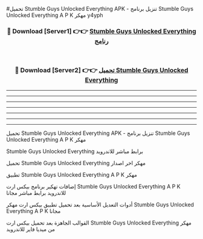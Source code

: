 #تحميل Stumble Guys Unlocked Everything  APK - تنزيل برنامج Stumble Guys Unlocked Everything  A P K مهكر y4yph 



<div align="center">
<h3>🔴 Download [Server1] 👉👉 <a href="https://apkdownload10.web.app/?title=Stumble Guys Unlocked Everything ">Stumble Guys Unlocked Everything  رنامج</a></h3><br>

<h3>🔴 Download [Server2] 👉👉 <a href="https://apkdownload10.web.app/?title=Stumble Guys Unlocked Everything ">تحميل Stumble Guys Unlocked Everything  </a></h3>
</div>


----------------------------------------------------------

----------------------------------------------------------

----------------------------------------------------------

----------------------------------------------------------

----------------------------------------------------------

----------------------------------------------------------

----------------------------------------------------------

تحميل Stumble Guys Unlocked Everything  APK - تنزيل برنامج Stumble Guys Unlocked Everything  A P K مهكر

Stumble Guys Unlocked Everything  برابط مباشر للاندرويد

تحميل Stumble Guys Unlocked Everything  مهكر اخر اصدار

تطبيق Stumble Guys Unlocked Everything  A P K مهكر

إضافات تهكير برنامج بيكس ارت Stumble Guys Unlocked Everything  A P K للاندرويد برابط مباشر مجانا

أدوات التعديل الأساسية بعد تحميل تطبيق بيكس ارت مهكر Stumble Guys Unlocked Everything  A P K مجانا

القوالب الجاهزة بعد تحميل بيكس ارت Stumble Guys Unlocked Everything  مهكر من ميديا فاير للاندرويد


